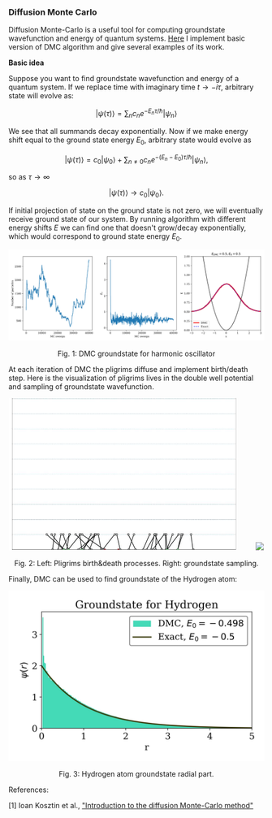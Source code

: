 ### Diffusion Monte Carlo

Diffusion Monte-Carlo is a useful tool for computing groundstate wavefunction and energy of quantum systems. [Here]() I implement basic version of DMC algorithm and give several examples of its work.

__Basic idea__

Suppose you want to find groundstate wavefunction and energy of a quantum system. If we replace time with imaginary time $t \rightarrow - i\tau$, arbitrary state will evolve as:

$$\left| \psi(\tau) \right>  = \sum_{n}c_n e^{- E_n \tau/ \hbar} \left| \psi_n \right>$$

We see that all summands decay exponentially. Now if we make energy shift equal to the ground state energy $E_0$, arbitrary state would evolve as

$$\left| \psi(\tau) \right>  =c_0 \left| \psi_0 \right>  + \sum_{n \neq 0}c_n e^{- (E_n-E_0) \tau/ \hbar} \left| \psi_n \right>,$$

so as $\tau \rightarrow \infty$ 

$$\left| \psi(\tau) \right> \rightarrow c_0 \left| \psi_0 \right> .$$

If initial projection of state on the ground state is not zero, we will eventually receive ground state of our system. By running algorithm with different energy shifts $E$ we can find one that doesn't grow/decay exponentially, which would correspond to ground state energy $E_0$.


<p align="center">
  <img src="/projects/sources/harmonic.jpg?raw=true" />
  <p align="center">
    Fig. 1: DMC groundstate for harmonic oscillator
  </p> 
</p>

At each iteration of DMC the pligrims diffuse and implement birth/death step. Here is the visualization of pligrims lives in the double well potential and sampling of groundstate wavefunction.

<p align="middle">
  <img src="/projects/sources/dw_path_crop.gif" width="450"/>
  &nbsp; &nbsp; &nbsp; &nbsp;
  <img src="/projects/sources/dw_dmc.gif" width="450"/>

  <p align="center">
    Fig. 2: Left: Pligrims birth&death processes. Right: groundstate sampling.
  </p> 
</p>


Finally, DMC can be used to find groundstate of the Hydrogen atom:

<p align="middle">
  <img src="/projects/sources/hydrogen_invert.jpg" width="600"/>

  <p align="center">
    Fig. 3: Hydrogen atom groundstate radial part.
  </p> 
</p>

References:

[1] Ioan Kosztin et al., ["Introduction to the diffusion Monte-Carlo method"](https://arxiv.org/abs/physics/9702023v1)
